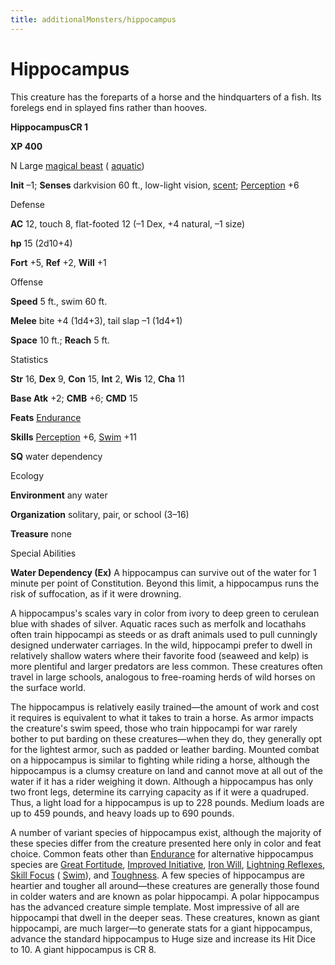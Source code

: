 ```yaml
---
title: additionalMonsters/hippocampus
---
```

# Hippocampus

This creature has the foreparts of a horse and the hindquarters of a fish. Its forelegs end in splayed fins rather than hooves.

**HippocampusCR 1**

**XP 400**

N Large [magical beast](monsters/creatureTypes.md#_magical-beast) ( [aquatic](monsters/creatureTypes.md#_aquatic-subtype))

**Init** –1; **Senses** darkvision 60 ft., low-light vision, [scent](monsters/universalMonsterRules.md#_scent); [Perception](additionalMonsters/../skills/perception.md#_perception) +6

Defense

**AC** 12, touch 8, flat-footed 12 (–1 Dex, +4 natural, –1 size)

**hp** 15 (2d10+4)

**Fort** +5, **Ref** +2, **Will** +1

Offense

**Speed** 5 ft., swim 60 ft.

**Melee** bite +4 (1d4+3), tail slap –1 (1d4+1)

**Space** 10 ft.; **Reach** 5 ft.

Statistics

**Str** 16, **Dex** 9, **Con** 15, **Int** 2, **Wis** 12, **Cha** 11

**Base Atk** +2; **CMB** +6; **CMD** 15

**Feats** [Endurance](additionalMonsters/../feats.md#_endurance)

**Skills** [Perception](additionalMonsters/../skills/perception.md#_perception) +6, [Swim](additionalMonsters/../skills/swim.md#_swim) +11

**SQ** water dependency

Ecology

**Environment** any water

**Organization** solitary, pair, or school (3–16)

**Treasure** none

Special Abilities

**Water Dependency (Ex)** A hippocampus can survive out of the water for 1 minute per point of Constitution. Beyond this limit, a hippocampus runs the risk of suffocation, as if it were drowning.

A hippocampus's scales vary in color from ivory to deep green to cerulean blue with shades of silver. Aquatic races such as merfolk and locathahs often train hippocampi as steeds or as draft animals used to pull cunningly designed underwater carriages. In the wild, hippocampi prefer to dwell in relatively shallow waters where their favorite food (seaweed and kelp) is more plentiful and larger predators are less common. These creatures often travel in large schools, analogous to free-roaming herds of wild horses on the surface world.

The hippocampus is relatively easily trained—the amount of work and cost it requires is equivalent to what it takes to train a horse. As armor impacts the creature's swim speed, those who train hippocampi for war rarely bother to put barding on these creatures—when they do, they generally opt for the lightest armor, such as padded or leather barding. Mounted combat on a hippocampus is similar to fighting while riding a horse, although the hippocampus is a clumsy creature on land and cannot move at all out of the water if it has a rider weighing it down. Although a hippocampus has only two front legs, determine its carrying capacity as if it were a quadruped. Thus, a light load for a hippocampus is up to 228 pounds. Medium loads are up to 459 pounds, and heavy loads up to 690 pounds.

A number of variant species of hippocampus exist, although the majority of these species differ from the creature presented here only in color and feat choice. Common feats other than [Endurance](additionalMonsters/../feats.md#_endurance) for alternative hippocampus species are [Great Fortitude](additionalMonsters/../feats.md#_great-fortitude), [Improved Initiative](additionalMonsters/../feats.md#_improved-initiative), [Iron Will](additionalMonsters/../feats.md#_iron-will), [Lightning Reflexes](additionalMonsters/../feats.md#_lightning-reflexes), [Skill Focus](additionalMonsters/../feats.md#_skill-focus) ( [Swim](additionalMonsters/../skills/swim.md#_swim)), and [Toughness](additionalMonsters/../feats.md#_toughness). A few species of hippocampus are heartier and tougher all around—these creatures are generally those found in colder waters and are known as polar hippocampi. A polar hippocampus has the advanced creature simple template. Most impressive of all are hippocampi that dwell in the deeper seas. These creatures, known as giant hippocampi, are much larger—to generate stats for a giant hippocampus, advance the standard hippocampus to Huge size and increase its Hit Dice to 10. A giant hippocampus is CR 8.

